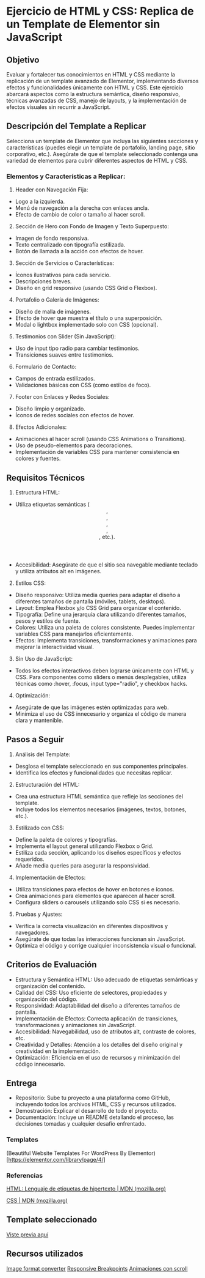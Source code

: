 # Ejercicio de HTML y CSS: Replica de un Template de Elementor sin JavaScript

## Objetivo

Evaluar y fortalecer tus conocimientos en HTML y CSS mediante la replicación de un template avanzado de Elementor, implementando diversos efectos y funcionalidades únicamente con HTML y CSS. Este ejercicio abarcará aspectos como la estructura semántica, diseño responsivo, técnicas avanzadas de CSS, manejo de layouts, y la implementación de efectos visuales sin recurrir a JavaScript.

## Descripción del Template a Replicar

Selecciona un template de Elementor que incluya las siguientes secciones y características (puedes elegir un template de portafolio, landing page, sitio corporativo, etc.). Asegúrate de que el template seleccionado contenga una variedad de elementos para cubrir diferentes aspectos de HTML y CSS.

### Elementos y Características a Replicar:

1. Header con Navegación Fija:

- Logo a la izquierda.
- Menú de navegación a la derecha con enlaces ancla.
- Efecto de cambio de color o tamaño al hacer scroll.

2. Sección de Hero con Fondo de Imagen y Texto Superpuesto:

- Imagen de fondo responsiva.
- Texto centralizado con tipografía estilizada.
- Botón de llamada a la acción con efectos de hover.

3. Sección de Servicios o Características:

- Íconos ilustrativos para cada servicio.
- Descripciones breves.
- Diseño en grid responsivo (usando CSS Grid o Flexbox).

4. Portafolio o Galería de Imágenes:

- Diseño de malla de imágenes.
- Efecto de hover que muestra el título o una superposición.
- Modal o lightbox implementado solo con CSS (opcional).

5. Testimonios con Slider (Sin JavaScript):

- Uso de input tipo radio para cambiar testimonios.
- Transiciones suaves entre testimonios.

6. Formulario de Contacto:

- Campos de entrada estilizados.
- Validaciones básicas con CSS (como estilos de foco).

7. Footer con Enlaces y Redes Sociales:

- Diseño limpio y organizado.
- Íconos de redes sociales con efectos de hover.

8. Efectos Adicionales:

- Animaciones al hacer scroll (usando CSS Animations o Transitions).
- Uso de pseudo-elementos para decoraciones.
- Implementación de variables CSS para mantener consistencia en colores y fuentes.

## Requisitos Técnicos

1. Estructura HTML:

- Utiliza etiquetas semánticas (<header>, <nav>, <section>, <article>, <footer>, etc.).
- Accesibilidad: Asegúrate de que el sitio sea navegable mediante teclado y utiliza atributos alt en imágenes.

2. Estilos CSS:

- Diseño responsivo: Utiliza media queries para adaptar el diseño a diferentes tamaños de pantalla (móviles, tablets, desktops).
- Layout: Emplea Flexbox y/o CSS Grid para organizar el contenido.
- Tipografía: Define una jerarquía clara utilizando diferentes tamaños, pesos y estilos de fuente.
- Colores: Utiliza una paleta de colores consistente. Puedes implementar variables CSS para manejarlos eficientemente.
- Efectos: Implementa transiciones, transformaciones y animaciones para mejorar la interactividad visual.

3. Sin Uso de JavaScript:

- Todos los efectos interactivos deben lograrse únicamente con HTML y CSS. Para componentes como sliders o menús desplegables, utiliza técnicas como :hover, :focus, input type="radio", y checkbox hacks.

4. Optimización:

- Asegúrate de que las imágenes estén optimizadas para web.
- Minimiza el uso de CSS innecesario y organiza el código de manera clara y mantenible.

## Pasos a Seguir

1. Análisis del Template:

- Desglosa el template seleccionado en sus componentes principales.
- Identifica los efectos y funcionalidades que necesitas replicar.

2. Estructuración del HTML:

- Crea una estructura HTML semántica que refleje las secciones del template.
- Incluye todos los elementos necesarios (imágenes, textos, botones, etc.).

3. Estilizado con CSS:

- Define la paleta de colores y tipografías.
- Implementa el layout general utilizando Flexbox o Grid.
- Estiliza cada sección, aplicando los diseños específicos y efectos requeridos.
- Añade media queries para asegurar la responsividad.

4. Implementación de Efectos:

- Utiliza transiciones para efectos de hover en botones e íconos.
- Crea animaciones para elementos que aparecen al hacer scroll.
- Configura sliders o carousels utilizando solo CSS si es necesario.

5. Pruebas y Ajustes:

- Verifica la correcta visualización en diferentes dispositivos y navegadores.
- Asegúrate de que todas las interacciones funcionan sin JavaScript.
- Optimiza el código y corrige cualquier inconsistencia visual o funcional.

## Criterios de Evaluación

- Estructura y Semántica HTML: Uso adecuado de etiquetas semánticas y organización del contenido.
- Calidad del CSS: Uso eficiente de selectores, propiedades y organización del código.
- Responsividad: Adaptabilidad del diseño a diferentes tamaños de pantalla.
- Implementación de Efectos: Correcta aplicación de transiciones, transformaciones y animaciones sin JavaScript.
- Accesibilidad: Navegabilidad, uso de atributos alt, contraste de colores, etc.
- Creatividad y Detalles: Atención a los detalles del diseño original y creatividad en la implementación.
- Optimización: Eficiencia en el uso de recursos y minimización del código innecesario.

## Entrega

- Repositorio: Sube tu proyecto a una plataforma como GitHub, incluyendo todos los archivos HTML, CSS y recursos utilizados.
- Demostración: Explicar el desarrollo de todo el proyecto.
- Documentación: Incluye un README detallando el proceso, las decisiones tomadas y cualquier desafío enfrentado.

### Templates

(Beautiful Website Templates For WordPress By Elementor)[https://elementor.com/library/page/4/]

### Referencias

[HTML: Lenguaje de etiquetas de hipertexto | MDN (mozilla.org)](https://developer.mozilla.org/es/docs/Web/HTML)

[CSS | MDN (mozilla.org)](https://developer.mozilla.org/es/docs/Web/CSS)

## Template seleccionado

[Viste previa aquí](https://elementor.com/library/template-kit/wedding-photographer/preview/)

## Recursos utilizados

[Image format converter](https://cloudconvert.com/)
[Responsive Breakpoints](https://www.responsivebreakpoints.com/)
[Animaciones con scroll](https://scroll-driven-animations.style/)
